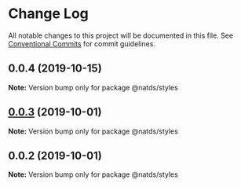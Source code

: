 # Change Log

All notable changes to this project will be documented in this file.
See [Conventional Commits](https://conventionalcommits.org) for commit guidelines.

## 0.0.4 (2019-10-15)

**Note:** Version bump only for package @natds/styles





## [0.0.3](https://github.com/natura-cosmeticos/natds/compare/@natds/styles@0.0.2...@natds/styles@0.0.3) (2019-10-01)

**Note:** Version bump only for package @natds/styles





## 0.0.2 (2019-10-01)

**Note:** Version bump only for package @natds/styles
